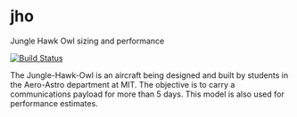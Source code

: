 # jho
Jungle Hawk Owl sizing and performance

[![Build Status](https://acdl.mit.edu/csi/buildStatus/icon?job=gpkit_ResearchModel_jho_Push)](https://acdl.mit.edu/csi/job/gpkit_ResearchModel_jho_Push)

The Jungle-Hawk-Owl is an aircraft being designed and built by 
students in the Aero-Astro department at MIT.  The objective is 
to carry a communications payload for more than 5 days.  This 
model is also used for performance estimates.

